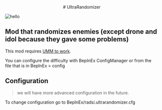 <p align="center">
# UltraRandomizer
</p>


![hello](https://github.com/github/docs/actions/workflows/main.yml/badge.svg)
## Mod that randomizes enemies (except drone and idol because they gave some problems)
This mod requires [UMM to work](https://github.com/Temperz87/ultra-mod-manager/tags).

You can configure the difficulty with BepInEx ConfigManager or from the file that is in BepInEx > config

## Configuration
> we will have more advanced configuration in the future.
> 
To change configuration go to BepInEx/radsi.ultrarandomizer.cfg
